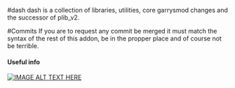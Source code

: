 #dash
dash is a collection of libraries, utilities, core garrysmod changes and the successor of plib_v2.

#Commits
If you are to request any commit be merged it must match the syntax of the rest of this addon, be in the propper place and of course not be terrible.

#### Useful info
[![IMAGE ALT TEXT HERE](http://img.youtube.com/vi/PsO6ZnUZI0g/0.jpg)](http://www.youtube.com/watch?v=PsO6ZnUZI0g)